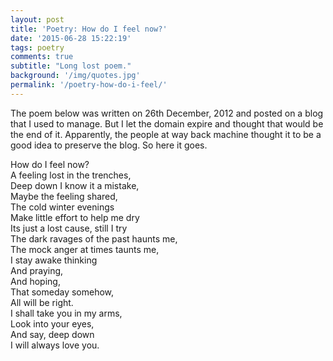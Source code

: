 ```yaml
---
layout: post
title: 'Poetry: How do I feel now?'
date: '2015-06-28 15:22:19'
tags: poetry
comments: true
subtitle: "Long lost poem."
background: '/img/quotes.jpg'
permalink: '/poetry-how-do-i-feel/'
---
```



The poem below was written on 26th December, 2012 and posted on a blog that I used to manage. But I let the domain expire and thought that would be the end of it. Apparently, the people at way back machine thought it to be a good idea to preserve the blog. So here it goes.

How do I feel now?  
 A feeling lost in the trenches,  
 Deep down I know it a mistake,  
 Maybe the feeling shared,  
 The cold winter evenings  
 Make little effort to help me dry  
 Its just a lost cause, still I try  
 The dark ravages of the past haunts me,  
 The mock anger at times taunts me,  
 I stay awake thinking  
 And praying,  
 And hoping,  
 That someday somehow,  
 All will be right.  
 I shall take you in my arms,  
 Look into your eyes,  
 And say, deep down  
 I will always love you.


